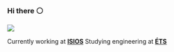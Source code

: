 ### Hi there :white_circle:
![](https://media.giphy.com/media/S9RQ4WjyZ0CrFPMMlU/giphy-downsized.gif)

Currently working at **[ISIOS](https://isios.ca)**
Studying engineering at **[ÉTS](https://www.etsmtl.ca/en/studies/Undergraduate-Programs/Bachelor-of-Software-Engineering)**
